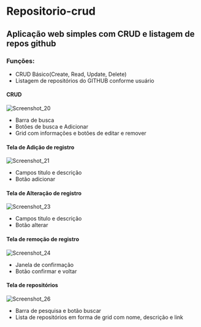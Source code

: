 # Repositorio-crud
## Aplicação web simples com CRUD e listagem de repos github

### Funções:
* CRUD Básico(Create, Read, Update, Delete)
* Listagem de repositórios do GITHUB conforme usuário

#### CRUD

![Screenshot_20](https://user-images.githubusercontent.com/49923037/122951993-16503180-d354-11eb-9dee-95dffbd02220.png)

- Barra de busca
- Botões de busca e Adicionar
- Grid com informações e botões de editar e remover

#### Tela de Adição de registro
![Screenshot_21](https://user-images.githubusercontent.com/49923037/122952015-1c461280-d354-11eb-9202-22ad13596e5f.png)

- Campos titulo e descrição
- Botão adicionar

#### Tela de Alteração de registro
![Screenshot_23](https://user-images.githubusercontent.com/49923037/122952032-20723000-d354-11eb-95a6-97a805643336.png)

- Campos titulo e descrição
- Botão alterar

#### Tela de remoção de registro
![Screenshot_24](https://user-images.githubusercontent.com/49923037/122952206-413a8580-d354-11eb-9225-b7ddb365bee4.png)


- Janela de confirmação
- Botão confirmar e voltar

#### Tela de repositórios
![Screenshot_26](https://user-images.githubusercontent.com/49923037/122952218-44ce0c80-d354-11eb-9906-b1aef420c71a.png)


- Barra de pesquisa e botão buscar
- Lista de repositórios em forma de grid com nome, descrição e link
